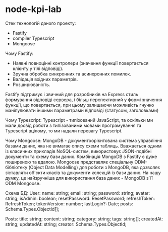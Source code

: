 # node-kpi-lab

Стек технологій даного проекту:

- Fastify
- compiler Typescript
- Mongoose

Чому Fastify:

- Наявні повноцінні контролери (значення функції повертається клієнту у тілі відповіді).
- Зручна обробка синхронних та асинхронних помилок.
- Валідація вхідних параметрів.
- Розширюваність.

Fastify підтримує і звичний для розробників на Express стиль формування відповіді сервера, і більш перспективний у формі значення функції, що повертається, при цьому залишаючи можливість гнучко маніпулювати іншими параметрами відповіді (статусом, заголовками)

Чому Typescript:
Typescript - типізований JavaScript, та оскільки ми мали досвід роботи з типізованими мовами програмування та Typescript вцілому, то ми надали перевагу Typescript.

Чому Mongoose:
MongoDB - документоорієнтована система управління базами даних, яка не вимагає опису схеми таблиць. Вважається одним із класичних прикладів NoSQL-систем, використовує JSON-подібні документи та схему бази даних.
Комбінація MongoDB з Fastify є дуже поширеною та вдалою.
Mongoose представляє спеціальну ODM-бібліотеку (Object Data Modelling) для роботи з MongoDB, яка дозволяє зіставляти об'єкти класів та документи колекцій із бази даних.
На нашу думку, це найзручніша для використання база даних - MongoDB з її ODM Mongoose.

Схема БД:
User:
name: string;
email: string;
password: string;
avatar: string;
isAdmin: boolean;
resetPassword: ResetPassword;
refreshToken: RefreshToken;
tokenVersion: number;
lastLogin?: Date;
posts: Schema.Types.ObjectId[];

Posts:
title: string;
content: string;
category: string;
tags: string[];
createdAt: string;
updatedAt: string;
creator: Schema.Types.ObjectId;
